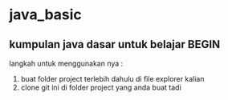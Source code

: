 # java_basic

<h2>kumpulan java dasar untuk belajar BEGIN</h2>

langkah untuk menggunakan nya :
1. buat folder project terlebih dahulu di file explorer kalian
2. clone git ini di folder project yang anda buat tadi
